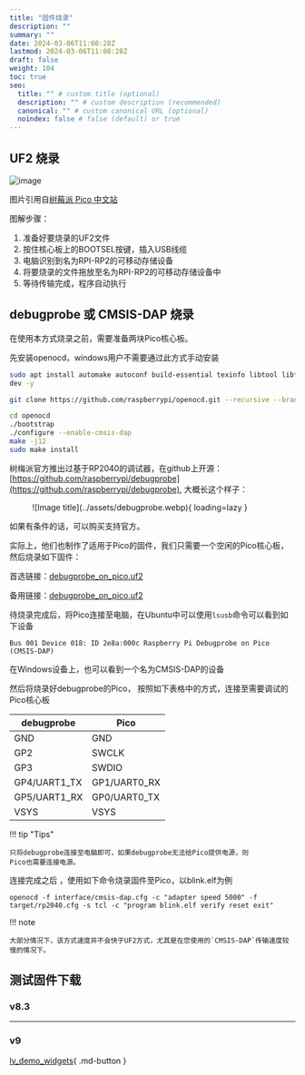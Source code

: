 ```yaml
---
title: "固件烧录"
description: ""
summary: ""
date: 2024-03-06T11:08:28Z
lastmod: 2024-03-06T11:08:28Z
draft: false
weight: 104
toc: true
seo:
  title: "" # custom title (optional)
  description: "" # custom description (recommended)
  canonical: "" # custom canonical URL (optional)
  noindex: false # false (default) or true
---
```


## UF2 烧录


![image](../assets/blink-an-led-final.gif)

图片引用自[树莓派 Pico 中文站](https://pico.org.cn/)

图解步骤：

1. 准备好要烧录的UF2文件
2. 按住核心板上的BOOTSEL按键，插入USB线缆
3. 电脑识别到名为RPI-RP2的可移动存储设备
4. 将要烧录的文件拖放至名为RPI-RP2的可移动存储设备中
5. 等待传输完成，程序自动执行

## debugprobe 或 CMSIS-DAP 烧录

在使用本方式烧录之前，需要准备两块Pico核心板。

先安装openocd，windows用户不需要通过此方式手动安装

```bash
sudo apt install automake autoconf build-essential texinfo libtool libftdi-dev libusb-1.0-0-
dev -y

git clone https://github.com/raspberrypi/openocd.git --recursive --branch rp2040 --depth=1

cd openocd
./bootstrap
./configure --enable-cmsis-dap
make -j12
sudo make install
```

树梅派官方推出过基于RP2040的调试器，在github上开源：[https://github.com/raspberrypi/debugprobe](https://github.com/raspberrypi/debugprobe), 大概长这个样子：

<figure markdown="span">
  ![Image title](../assets/debugprobe.webp){ loading=lazy }
</figure>

如果有条件的话，可以购买支持官方。

实际上，他们也制作了适用于Pico的固件，我们只需要一个空闲的Pico核心板，然后烧录如下固件：

首选链接：[debugprobe_on_pico.uf2](http://embeddedboys.com/uploads/debugprobe_on_pico.uf2)

备用链接：[debugprobe_on_pico.uf2](https://github.com/raspberrypi/debugprobe/releases/download/debugprobe-v2.0/debugprobe_on_pico.uf2)

待烧录完成后，将Pico连接至电脑，在Ubuntu中可以使用`lsusb`命令可以看到如下设备
```shell
Bus 001 Device 018: ID 2e8a:000c Raspberry Pi Debugprobe on Pico (CMSIS-DAP)
```
在Windows设备上，也可以看到一个名为CMSIS-DAP的设备

然后将烧录好debugprobe的Pico， 按照如下表格中的方式，连接至需要调试的Pico核心板

| debugprobe | Pico |
| --- | --- |
| GND | GND |
| GP2 | SWCLK |
| GP3 | SWDIO |
| GP4/UART1_TX | GP1/UART0_RX |
| GP5/UART1_RX | GP0/UART0_TX |
| VSYS | VSYS |

!!! tip "Tips"

    只将debugprobe连接至电脑即可，如果debugprobe无法给Pico提供电源，则
    Pico也需要连接电源。

连接完成之后 ，使用如下命令烧录固件至Pico，以blink.elf为例
```shell
openocd -f interface/cmsis-dap.cfg -c "adapter speed 5000" -f target/rp2040.cfg -s tcl -c "program blink.elf verify reset exit"
```

!!! note

    大部分情况下，该方式速度并不会快于UF2方式，尤其是在您使用的`CMSIS-DAP`传输速度较慢的情况下。

## 测试固件下载

### v8.3

---------------

### v9
[lv_demo_widgets](http://embeddedboys.com/uploads/fpc032mra003/lv_demo_widgets_v9.uf2){ .md-button }